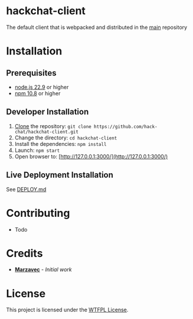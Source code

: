 # hackchat-client

The default client that is webpacked and distributed in the [main](https://github.com/hack-chat/main) repository

# Installation

## Prerequisites

- [node.js 22.9](https://nodejs.org/en/download/package-manager/) or higher
- [npm 10.8](https://nodejs.org/en/download/package-manager/) or higher

## Developer Installation

1. [Clone](https://help.github.com/articles/cloning-a-repository/) the repository: `git clone https://github.com/hack-chat/hackchat-client.git`
1. Change the directory: `cd hackchat-client`
1. Install the dependencies: `npm install`
1. Launch: `npm start`
1. Open browser to: [http://127.0.0.1:3000/](http://127.0.0.1:3000/)

## Live Deployment Installation

See [DEPLOY.md](documentation/DEPLOY.md)

# Contributing

- Todo

# Credits

* [**Marzavec**](https://github.com/marzavec) - *Initial work*

# License

This project is licensed under the [WTFPL License](LICENSE).
